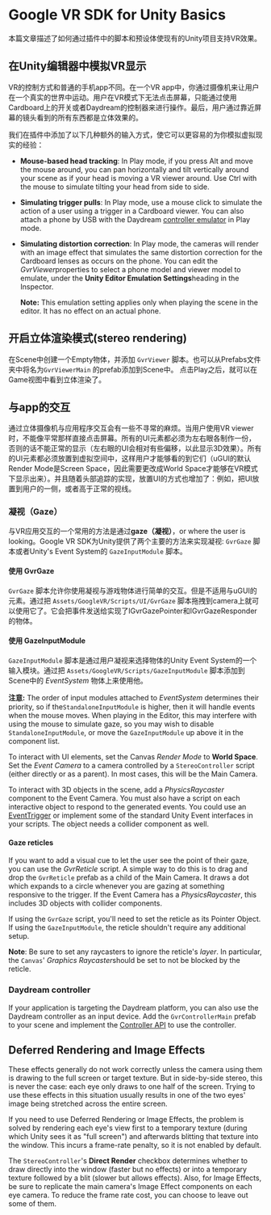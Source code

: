 # Google VR SDK for Unity Basics

本篇文章描述了如何通过插件中的脚本和预设体使现有的Unity项目支持VR效果。

## 在Unity编辑器中模拟VR显示

VR的控制方式和普通的手机app不同。在一个VR app中，你通过摄像机来让用户在一个真实的世界中运动。用户在VR模式下无法点击屏幕，只能通过使用Cardboard上的开关或者Daydream的控制器来进行操作。最后，用户通过靠近屏幕的镜头看到的所有东西都是立体效果的。

我们在插件中添加了以下几种额外的输入方式，使它可以更容易的为你模拟虚拟现实的经验：

- **Mouse-based head tracking**: In Play mode, if you press Alt and move the mouse around, you can pan horizontally and tilt vertically around your scene as if your head is moving a VR viewer around. Use Ctrl with the mouse to simulate tilting your head from side to side.

- **Simulating trigger pulls**: In Play mode, use a mouse click to simulate the action of a user using a trigger in a Cardboard viewer. You can also attach a phone by USB with the Daydream [controller emulator](https://developers.google.com/vr/concepts/dev-kit-setup) in Play mode.

- **Simulating distortion correction**: In Play mode, the cameras will render with an image effect that simulates the same distortion correction for the Cardboard lenses as occurs on the phone. You can edit the *GvrViewer*properties to select a phone model and viewer model to emulate, under the **Unity Editor Emulation Settings**heading in the Inspector.

  **Note:** This emulation setting applies only when playing the scene in the editor. It has no effect on an actual phone.

## 开启立体渲染模式(stereo rendering)

在Scene中创建一个Empty物体，并添加 `GvrViewer` 脚本。也可以从Prefabs文件夹中将名为`GvrViewerMain` 的prefab添加到Scene中。 点击Play之后，就可以在Game视图中看到立体渲染了。

## 与app的交互

通过立体摄像机与应用程序交互会有一些不寻常的麻烦。当用户使用VR viewer时，不能像平常那样直接点击屏幕。所有的UI元素都必须为左右眼各制作一份，否则的话不能正常的显示（左右眼的UI会相对有些偏移，以此显示3D效果）。所有的UI元素都必须放置到虚拟空间中，这样用户才能够看的到它们（uGUI的默认Render Mode是Screen Space，因此需要更改成World Space才能够在VR模式下显示出来）。并且随着头部追踪的实现，放置UI的方式也增加了：例如，把UI放置到用户的一侧，或者高于正常的视线。

### 凝视（Gaze）

与VR应用交互的一个常用的方法是通过**gaze（凝视）**，or where the user is looking。Google VR SDK为Unity提供了两个主要的方法来实现凝视:  `GvrGaze` 脚本或者Unity's Event System的 `GazeInputModule` 脚本。

#### 使用 GvrGaze

 `GvrGaze` 脚本允许你使用凝视与游戏物体进行简单的交互。但是不适用与uGUI的元素。通过把 `Assets/GoogleVR/Scripts/UI/GvrGaze` 脚本拖拽到camera上就可以使用它了。它会把事件发送给实现了IGvrGazePointer和IGvrGazeResponder的物体。

#### 使用 GazeInputModule

 `GazeInputModule` 脚本是通过用户凝视来选择物体的Unity Event System的一个输入模块。通过把 `Assets/GoogleVR/Scripts/GazeInputModule` 脚本添加到Scene中的 *EventSystem* 物体上来使用他。

**注意:** The order of input modules attached to *EventSystem* determines their priority, so if the`StandaloneInputModule` is higher, then it will handle events when the mouse moves. When playing in the Editor, this may interfere with using the mouse to simulate gaze, so you may wish to disable `StandaloneInputModule`, or move the `GazeInputModule` up above it in the component list.

To interact with UI elements, set the Canvas *Render Mode* to **World Space**. Set the *Event Camera* to a camera controlled by a `StereoController` script (either directly or as a parent). In most cases, this will be the Main Camera.

To interact with 3D objects in the scene, add a *PhysicsRaycaster* component to the Event Camera. You must also have a script on each interactive object to respond to the generated events. You could use an [EventTrigger](https://docs.unity3d.com/Manual/script-EventTrigger.html) or implement some of the standard Unity Event interfaces in your scripts. The object needs a collider component as well.

#### Gaze reticles

If you want to add a visual cue to let the user see the point of their gaze, you can use the *GvrReticle* script. A simple way to do this is to drag and drop the `GvrReticle` prefab as a child of the Main Camera. It draws a dot which expands to a circle whenever you are gazing at something responsive to the trigger. If the Event Camera has a *PhysicsRaycaster*, this includes 3D objects with collider components.

If using the `GvrGaze` script, you'll need to set the reticle as its Pointer Object. If using the `GazeInputModule`, the reticle shouldn't require any additional setup.

**Note**: Be sure to set any raycasters to ignore the reticle's *layer*. In particular, the `Canvas`' *Graphics Raycaster*should be set to not be blocked by the reticle.

### Daydream controller

If your application is targeting the Daydream platform, you can also use the Daydream controller as an input device. Add the `GvrControllerMain` prefab to your scene and implement the [Controller API](https://developers.google.com/vr/unity/controller-basics) to use the controller.

## Deferred Rendering and Image Effects

These effects generally do not work correctly unless the camera using them is drawing to the full screen or target texture. But in side-by-side stereo, this is never the case: each eye only draws to one half of the screen. Trying to use these effects in this situation usually results in one of the two eyes' image being stretched across the entire screen.

If you need to use Deferred Rendering or Image Effects, the problem is solved by rendering each eye's view first to a temporary texture (during which Unity sees it as "full screen") and afterwards blitting that texture into the window. This incurs a frame-rate penalty, so it is not enabled by default.

The `StereoController`'s **Direct Render** checkbox determines whether to draw directly into the window (faster but no effects) or into a temporary texture followed by a blit (slower but allows effects). Also, for Image Effects, be sure to replicate the main camera's Image Effect components on each eye camera. To reduce the frame rate cost, you can choose to leave out some of them.

